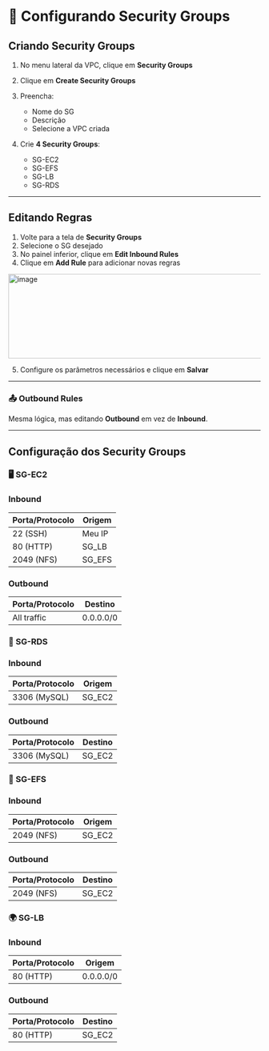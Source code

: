 # 🔐 Configurando Security Groups

## Criando Security Groups

1. No menu lateral da VPC, clique em **Security Groups**
2. Clique em **Create Security Groups**  
3. Preencha:  
   - Nome do SG  
   - Descrição  
   - Selecione a VPC criada  

4. Crie **4 Security Groups**:  
   - SG-EC2  
   - SG-EFS  
   - SG-LB  
   - SG-RDS
     
---

## Editando Regras

1. Volte para a tela de **Security Groups**  
2. Selecione o SG desejado  
3. No painel inferior, clique em **Edit Inbound Rules**  
4. Clique em **Add Rule** para adicionar novas regras  

<img width="1156" height="169" alt="image" src="https://github.com/user-attachments/assets/cb3017f2-8dd3-44d3-9adf-cbca00d01be4" />

5. Configure os parâmetros necessários e clique em **Salvar**  

---

### 📤 Outbound Rules
Mesma lógica, mas editando **Outbound** em vez de **Inbound**.  

---

## Configuração dos Security Groups

### 🖥 SG-EC2  
### Inbound
| Porta/Protocolo | Origem   |
|-----------------|----------|
| 22 (SSH)        | Meu IP   |
| 80 (HTTP)       | SG_LB    |
| 2049 (NFS)      | SG_EFS   |

### Outbound
| Porta/Protocolo | Destino   |
|-----------------|-----------|
| All traffic     | 0.0.0.0/0 |

### 💾 SG-RDS  

### Inbound
| Porta/Protocolo | Origem   |
|-----------------|----------|
| 3306 (MySQL)    | SG_EC2   |

### Outbound
| Porta/Protocolo | Destino   |
|-----------------|-----------|
| 3306 (MySQL)    | SG_EC2   |

### 📂 SG-EFS  
### Inbound
| Porta/Protocolo | Origem   |
|-----------------|----------|
| 2049 (NFS)      | SG_EC2   |

### Outbound
| Porta/Protocolo | Destino   |
|-----------------|-----------|
| 2049 (NFS)      | SG_EC2   |

### 🌍 SG-LB  
### Inbound
| Porta/Protocolo | Origem   |
|-----------------|----------|
| 80 (HTTP)       | 0.0.0.0/0 |

### Outbound
| Porta/Protocolo | Destino   |
|-----------------|-----------|
| 80 (HTTP)       | SG_EC2    |













